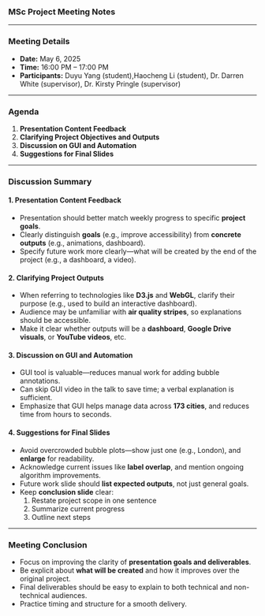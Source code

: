 ### MSc Project Meeting Notes  

---

### Meeting Details  
- **Date:** May 6, 2025  
- **Time:** 16:00 PM – 17:00 PM  
- **Participants:** Duyu Yang (student),Haocheng Li (student), Dr. Darren White (supervisor), Dr. Kirsty Pringle (supervisor)  

---

### Agenda  
1. **Presentation Content Feedback**  
2. **Clarifying Project Objectives and Outputs**  
3. **Discussion on GUI and Automation**  
4. **Suggestions for Final Slides**  

---

### Discussion Summary  

#### 1. **Presentation Content Feedback**  
- Presentation should better match weekly progress to specific **project goals**.  
- Clearly distinguish **goals** (e.g., improve accessibility) from **concrete outputs** (e.g., animations, dashboard).  
- Specify future work more clearly—what will be created by the end of the project (e.g., a dashboard, a video).

#### 2. **Clarifying Project Outputs**  
- When referring to technologies like **D3.js** and **WebGL**, clarify their purpose (e.g., used to build an interactive dashboard).  
- Audience may be unfamiliar with **air quality stripes**, so explanations should be accessible.  
- Make it clear whether outputs will be a **dashboard**, **Google Drive visuals**, or **YouTube videos**, etc.

#### 3. **Discussion on GUI and Automation**  
- GUI tool is valuable—reduces manual work for adding bubble annotations.  
- Can skip GUI video in the talk to save time; a verbal explanation is sufficient.  
- Emphasize that GUI helps manage data across **173 cities**, and reduces time from hours to seconds.

#### 4. **Suggestions for Final Slides**  
- Avoid overcrowded bubble plots—show just one (e.g., London), and **enlarge** for readability.  
- Acknowledge current issues like **label overlap**, and mention ongoing algorithm improvements.  
- Future work slide should **list expected outputs**, not just general goals.  
- Keep **conclusion slide** clear:
  1. Restate project scope in one sentence  
  2. Summarize current progress  
  3. Outline next steps  

---

### Meeting Conclusion  
- Focus on improving the clarity of **presentation goals and deliverables**.  
- Be explicit about **what will be created** and how it improves over the original project.  
- Final deliverables should be easy to explain to both technical and non-technical audiences.  
- Practice timing and structure for a smooth delivery.
